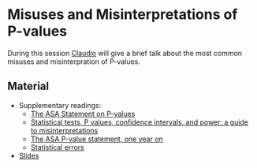 # Misuses and Misinterpretations of P-values

During this session [Claudio](http://chicas.lancaster-university.uk/people/fronterre.html) will give a brief talk about the most common misuses and misinterpration of P-values.

## Material

* Supplementary readings:
  * [The ASA Statement on P-values](https://github.com/chicas-spatstat-reading-group/events/blob/master/03-P-values/Material/The%20ASA%20s%20Statement%20on%20p%20Values%20Context%20Process%20and%20Purpose.pdf)
  * [Statistical tests, P values, confidence intervals, and power: a guide to misinterpretations](https://github.com/chicas-spatstat-reading-group/events/blob/master/03-P-values/Material/utas_a_1154108_sm5368.pdf)
  * [The ASA P-value statement, one year on](https://github.com/chicas-spatstat-reading-group/events/blob/master/03-P-values/Material/Matthews_et_al-2017-Significance.pdf)
  * [Statistical errors](https://github.com/chicas-spatstat-reading-group/events/blob/master/03-P-values/Material/506150a.pdf)
* [Slides](https://github.com/chicas-spatstat-reading-group/events/blob/master/03-P-values/Material/p-values.pdf)
